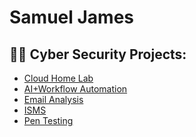 <h1> Samuel James

<h2>👨‍💻 Cyber Security Projects:</h2>

- [Cloud Home Lab](https://github.com/Samuel-James971/Cloud-Home-Lab/blob/main/README.md)
- [AI+Workflow Automation](https://github.com/Samuel-James971/AI-Workflow-Automation/blob/main/README.md)
- [Email Analysis](https://github.com/Samuel-James971/Email-Analysis-Phishing-)
- [ISMS](https://github.com/Samuel-James971/ISMS)
- [Pen Testing](https://github.com/Samuel-James971/Pen-Testing)

 

  


<h2></h2>







